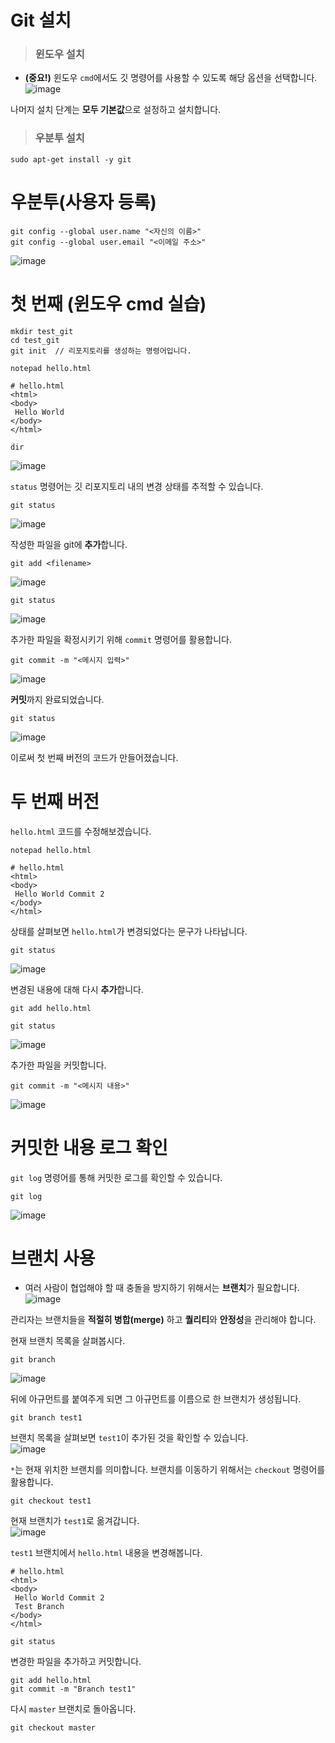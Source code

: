 # Git 설치

> <h3>윈도우 설치</h3>

- **(중요!)** 윈도우 `cmd`에서도 깃 명령어를 사용할 수 있도록 해당 옵션을 선택합니다.   
![image](https://user-images.githubusercontent.com/43658658/156956482-add95da4-47ad-42e1-8eb1-5c94b34c63b0.png)

나머지 설치 단계는 **모두 기본값**으로 설정하고 설치합니다.

> <h3>우분투 설치</h3>

```
sudo apt-get install -y git
```

# 우분투(사용자 등록)

```
git config --global user.name "<자신의 이름>"
git config --global user.email "<이메일 주소>"
```   
![image](https://user-images.githubusercontent.com/43658658/156956832-0a32caf1-02c8-4b13-bcfd-8ac426dc05d1.png)

# 첫 번째 (윈도우 cmd 실습)

```
mkdir test_git
cd test_git
git init  // 리포지토리를 생성하는 명령어입니다.
```

```
notepad hello.html
```

```
# hello.html
<html>
<body>
 Hello World
</body>
</html>
```

```
dir
```   
![image](https://user-images.githubusercontent.com/43658658/156958123-249ac061-777f-4924-9167-d8d42fce850a.png)

`status` 명령어는 깃 리포지토리 내의 변경 상태를 추적할 수 있습니다.   
```
git status
```   
![image](https://user-images.githubusercontent.com/43658658/156958193-62f2d6e2-7c6b-4003-a6fc-6b0e5cf3b405.png)

작성한 파일을 git에 **추가**합니다.
```
git add <filename>
```   
![image](https://user-images.githubusercontent.com/43658658/156958275-48461042-e1a9-43ec-9ced-71cf1dd17a97.png)

```
git status
```   
![image](https://user-images.githubusercontent.com/43658658/156958305-5c277226-6f40-4dd6-8b18-84cf1faf78fe.png)

추가한 파일을 확정시키기 위해 `commit` 명령어를 활용합니다.   
```
git commit -m "<메시지 입력>"
```   
![image](https://user-images.githubusercontent.com/43658658/156958451-2837cbbf-bdab-492e-a2b2-44e82ee4d9d0.png)

**커밋**까지 완료되었습니다.   
```
git status
```   
![image](https://user-images.githubusercontent.com/43658658/156958690-d32e35cd-faf6-4e38-9432-d3190bdd3705.png)

이로써 첫 번째 버전의 코드가 만들어졌습니다.

# 두 번째 버전

`hello.html` 코드를 수정해보겠습니다.   
```
notepad hello.html
```

```
# hello.html
<html>
<body>
 Hello World Commit 2
</body>
</html>
```

상태를 살펴보면 `hello.html`가 변경되었다는 문구가 나타납니다.   
```
git status
```   
![image](https://user-images.githubusercontent.com/43658658/156959053-5a79a81f-f835-4146-80cd-6760732f31e7.png)

변경된 내용에 대해 다시 **추가**합니다.   
```
git add hello.html
```

```
git status
```   
![image](https://user-images.githubusercontent.com/43658658/156959164-65d044de-5ebc-4948-9837-34d4a7255953.png)

추가한 파일을 커밋합니다.   
```
git commit -m "<메시지 내용>"
```   
![image](https://user-images.githubusercontent.com/43658658/156959237-03bb2405-6bef-46ad-94fc-be4eaf5f3511.png)

# 커밋한 내용 로그 확인

`git log` 명령어를 통해 커밋한 로그를 확인할 수 있습니다.   
```
git log
```   
![image](https://user-images.githubusercontent.com/43658658/156959324-1ef4aaf4-e612-4175-b44f-9f9bb722d4b0.png)

# 브랜치 사용

- 여러 사람이 협업해야 할 때 충돌을 방지하기 위해서는 **브랜치**가 필요합니다.   
![image](https://user-images.githubusercontent.com/43658658/156960155-b5db88bc-0033-4ff4-9639-cbda9631104c.png)

관리자는 브랜치들을 **적절히 병합(merge)** 하고 **퀄리티**와 **안정성**을 관리해야 합니다.

현재 브랜치 목록을 살펴봅시다.   
```
git branch
```   
![image](https://user-images.githubusercontent.com/43658658/156960569-e37b7d64-52a7-4d44-a5e8-4dad06ad3904.png)

뒤에 아규먼트를 붙여주게 되면 그 아규먼트를 이름으로 한 브랜치가 생성됩니다.   
```
git branch test1
```   

브랜치 목록을 살펴보면 `test1`이 추가된 것을 확인할 수 있습니다.   
![image](https://user-images.githubusercontent.com/43658658/156960616-913342f4-7b0b-437e-aad7-54b011b27432.png)

`*`는 현재 위치한 브랜치를 의미합니다. 브랜치를 이동하기 위해서는 `checkout` 명령어를 활용합니다.   
```
git checkout test1
```   

현재 브랜치가 `test1`로 옮겨갑니다.   
![image](https://user-images.githubusercontent.com/43658658/156960642-eaafd53f-4c59-43ea-8bba-8056f608fc3c.png)

`test1` 브랜치에서 `hello.html` 내용을 변경해봅니다.   
```
# hello.html
<html>
<body>
 Hello World Commit 2
 Test Branch
</body>
</html>
```

```
git status
```

변경한 파일을 추가하고 커밋합니다.   
```
git add hello.html
git commit -m "Branch test1"
```

다시 `master` 브랜치로 돌아옵니다.   
```
git checkout master
```





